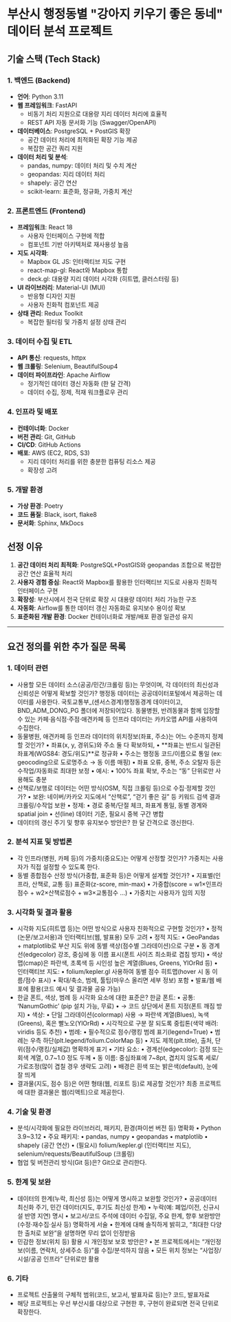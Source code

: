 # 부산시 행정동별 "강아지 키우기 좋은 동네" 데이터 분석 프로젝트

## 기술 스택 (Tech Stack)

### 1. 백엔드 (Backend)
- **언어**: Python 3.11
- **웹 프레임워크**: FastAPI
  - 비동기 처리 지원으로 대용량 지리 데이터 처리에 효율적
  - REST API 자동 문서화 기능 (Swagger/OpenAPI)
- **데이터베이스**: PostgreSQL + PostGIS 확장
  - 공간 데이터 처리에 최적화된 확장 기능 제공
  - 복잡한 공간 쿼리 지원
- **데이터 처리 및 분석**:
  - pandas, numpy: 데이터 처리 및 수치 계산
  - geopandas: 지리 데이터 처리
  - shapely: 공간 연산
  - scikit-learn: 표준화, 정규화, 가중치 계산

### 2. 프론트엔드 (Frontend)
- **프레임워크**: React 18
  - 사용자 인터페이스 구현에 적합
  - 컴포넌트 기반 아키텍처로 재사용성 높음
- **지도 시각화**:
  - Mapbox GL JS: 인터랙티브 지도 구현
  - react-map-gl: React와 Mapbox 통합
  - deck.gl: 대용량 지리 데이터 시각화 (히트맵, 클러스터링 등)
- **UI 라이브러리**: Material-UI (MUI)
  - 반응형 디자인 지원
  - 사용자 친화적 컴포넌트 제공
- **상태 관리**: Redux Toolkit
  - 복잡한 필터링 및 가중치 설정 상태 관리

### 3. 데이터 수집 및 ETL
- **API 통신**: requests, httpx
- **웹 크롤링**: Selenium, BeautifulSoup4
- **데이터 파이프라인**: Apache Airflow
  - 정기적인 데이터 갱신 자동화 (한 달 간격)
  - 데이터 수집, 정제, 적재 워크플로우 관리

### 4. 인프라 및 배포
- **컨테이너화**: Docker
- **버전 관리**: Git, GitHub
- **CI/CD**: GitHub Actions
- **배포**: AWS (EC2, RDS, S3)
  - 지리 데이터 처리를 위한 충분한 컴퓨팅 리소스 제공
  - 확장성 고려

### 5. 개발 환경
- **가상 환경**: Poetry
- **코드 품질**: Black, isort, flake8
- **문서화**: Sphinx, MkDocs

## 선정 이유
1. **공간 데이터 처리 최적화**: PostgreSQL+PostGIS와 geopandas 조합으로 복잡한 공간 연산 효율적 처리
2. **사용자 경험 중심**: React와 Mapbox를 활용한 인터랙티브 지도로 사용자 친화적 인터페이스 구현
3. **확장성**: 부산시에서 전국 단위로 확장 시 대용량 데이터 처리 가능한 구조
4. **자동화**: Airflow를 통한 데이터 갱신 자동화로 유지보수 용이성 확보
5. **표준화된 개발 환경**: Docker 컨테이너화로 개발/배포 환경 일관성 유지

---

## 요건 정의를 위한 추가 질문 목록

### 1. 데이터 관련
- 사용할 모든 데이터 소스(공공/민간/크롤링 등)는 무엇이며, 각 데이터의 최신성과 신뢰성은 어떻게 확보할 것인가?
  행정동 데이터는 공공데이터포털에서 제공하는 데이터를 사용한다. 국토교통부_(센서스경계)행정동경계 데이터이고, BND_ADM_DONG_PG 폴더에 저장되어있다.
  동물병원, 반려동물과 함께 입장할 수 있는 카페·음식점·주점·애견카페 등 인프라 데이터는 카카오맵 API를 사용하여 수집한다.
- 동물병원, 애견카페 등 인프라 데이터의 위치정보(좌표, 주소)는 어느 수준까지 정제할 것인가?
  • 좌표(x, y, 경위도)와 주소 둘 다 확보하되,
  • **좌표는 반드시 일관된 좌표계(WGS84: 경도/위도)**로 정규화
  • 주소는 행정동 코드/이름으로 통일 (ex: geocoding으로 도로명주소 → 동 이름 매핑)
  • 좌표 오류, 중복, 주소 오탈자 등은 수작업/자동화로 최대한 보정
  • 예시:
  • 100% 좌표 확보, 주소는 “동” 단위로만 사용해도 충분
- 산책로/보행로 데이터는 어떤 방식(OSM, 직접 크롤링 등)으로 수집·정제할 것인가?
  • 보완: 네이버/카카오 지도에서 “산책로”, “걷기 좋은 길” 등 키워드 검색 결과 크롤링/수작업 보완
  • 정제:
  • 경로 중복/단절 체크, 좌표계 통일, 동별 경계와 spatial join
  • 선(line) 데이터 기준, 필요시 중복 구간 병합
- 데이터의 갱신 주기 및 향후 유지보수 방안은?
  한 달 간격으로 갱신한다.

### 2. 분석 지표 및 방법론
- 각 인프라(병원, 카페 등)의 가중치(중요도)는 어떻게 산정할 것인가?
  가중치는 사용자가 직접 설정할 수 있도록 한다.
- 동별 종합점수 산정 방식(가중합, 표준화 등)은 어떻게 설계할 것인가?
  • 지표별(인프라, 산책로, 교통 등) 표준화(z-score, min-max)
  • 가중합(score = w1×인프라점수 + w2×산책로점수 + w3×교통점수 …)
  • 가중치는 사용자가 임의 지정

### 3. 시각화 및 결과 활용
- 시각화 지도(히트맵 등)는 어떤 방식으로 사용자 친화적으로 구현할 것인가?
  • 정적(논문/보고서용)과 인터랙티브(웹, 발표용) 모두 고려
  • 정적 지도:
  • GeoPandas + matplotlib로 부산 지도 위에 동별 색상(점수별 그라데이션)으로 구분
  • 동 경계선(edgecolor) 강조, 중심에 동 이름 표시(폰트 사이즈 최소화로 겹침 방지)
  • 색상 맵(cmap)은 파란색, 초록색 등 시인성 높은 계열(Blues, Greens, YlOrRd 등)
  • 인터랙티브 지도:
  • folium/kepler.gl 사용하여 동별 점수 히트맵(hover 시 동 이름/점수 표시)
  • 확대/축소, 범례, 툴팁(마우스 올리면 세부 정보) 포함
  • 발표/웹 배포에 활용(코드 예시 및 결과물 공유 가능)
- 한글 폰트, 색상, 범례 등 시각화 요소에 대한 표준은?
  한글 폰트:
  • 공통: ‘NanumGothic’ (pip 설치 가능, 무료)
  • → 코드 상단에서 폰트 지정(폰트 깨짐 방지)
  • 색상:
  • 단일 그라데이션(colormap) 사용 → 파란색 계열(Blues), 녹색(Greens), 혹은 빨노오(YlOrRd)
  • 시각적으로 구분 잘 되도록 중립톤(색약 배려: viridis 등도 추천)
  • 범례:
  • 필수적으로 점수/랭킹 범례 표기(legend=True)
  • 범례는 우측 하단(plt.legend/folium.ColorMap 등)
  • 지도 제목(plt.title), 출처, 단위(점수/랭킹/실제값) 명확하게 표기
  • 기타 요소:
  • 경계선(edgecolor): 검정 또는 회색 계열, 0.7~1.0 정도 두께
  • 동 이름: 중심좌표에 7~8pt, 겹치지 않도록 세로/가로조정(많이 겹칠 경우 생략도 고려)
  • 배경은 흰색 또는 밝은색(default), 눈에 잘 띄게
- 결과물(지도, 점수 등)은 어떤 형태(웹, 리포트 등)로 제공할 것인가?
  최종 프로젝트에 대한 결과물은 웹(리액트)으로 제공한다.

### 4. 기술 및 환경
- 분석/시각화에 필요한 라이브러리, 패키지, 환경(파이썬 버전 등) 명확화
  • Python 3.9~3.12
  • 주요 패키지:
  • pandas, numpy
  • geopandas
  • matplotlib
  • shapely (공간 연산)
  • (필요시) folium/kepler.gl (인터랙티브 지도), selenium/requests/BeautifulSoup (크롤링)
- 협업 및 버전관리 방식(Git 등)은?
  Git으로 관리한다.

### 5. 한계 및 보완
- 데이터의 한계(누락, 최신성 등)는 어떻게 명시하고 보완할 것인가?
  • 공공데이터 최신화 주기, 민간 데이터(지도, 후기도 최신성 한계)
  • 누락(예: 폐업/이전, 신규시설 반영 지연) 명시
  • 보고서/코드 주석에 데이터 수집일, 주요 한계, 향후 보완방안(수정‧재수집‧실사 등) 명확하게 서술
  • 한계에 대해 솔직하게 밝히고, “최대한 다양한 출처로 보완”을 설명하면 무리 없이 인정받음
- 민감한 정보(위치 등) 활용 시 개인정보 보호 방안은?
  • 본 프로젝트에서는 “개인정보(이름, 연락처, 상세주소 등)”를 수집/분석하지 않음
  • 모든 위치 정보는 “사업장/시설/공공 인프라” 단위로만 활용

### 6. 기타
- 프로젝트 산출물의 구체적 범위(코드, 보고서, 발표자료 등)는? 코드, 발표자료
- 해당 프로젝트는 우선 부산시를 대상으로 구현한 후, 구현이 완료되면 전국 단위로 확장한다.

